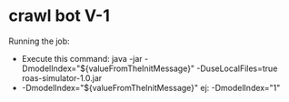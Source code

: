 # crawl bot V-1

Running the job:
- Execute this command: java -jar -DmodelIndex="${valueFromTheInitMessage}" -DuseLocalFiles=true  roas-simulator-1.0.jar
- -DmodelIndex="${valueFromTheInitMessage}" ej: -DmodelIndex="1"